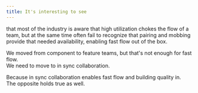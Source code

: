 ```yaml
---
title: It's interesting to see
---
```

that most of the industry is aware that high utilization chokes the flow of a team, but at the same time often fail to recognize that pairing and mobbing provide that needed availability, enabling fast flow out of the box.

We moved from component to feature teams, but that's not enough for fast flow.  
We need to move to in sync collaboration.

Because in sync collaboration enables fast flow and building quality in.  
The opposite holds true as well.
